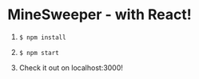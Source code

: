 # MineSweeper - with React!

1. `$ npm install `

2. `$ npm start `

3. Check it out on localhost:3000!
